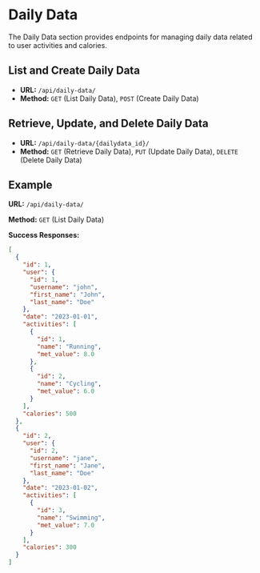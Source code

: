 # Daily Data

The Daily Data section provides endpoints for managing daily data related to user activities and calories.

## List and Create Daily Data

- **URL:** `/api/daily-data/`
- **Method:** `GET` (List Daily Data), `POST` (Create Daily Data)


## Retrieve, Update, and Delete Daily Data

- **URL:** `/api/daily-data/{dailydata_id}/`
- **Method:** `GET` (Retrieve Daily Data), `PUT` (Update Daily Data), `DELETE` (Delete Daily Data)

## Example
**URL:** `/api/daily-data/`

**Method:** `GET` (List Daily Data)

**Success Responses:**
```json
[
  {
    "id": 1,
    "user": {
      "id": 1,
      "username": "john",
      "first_name": "John",
      "last_name": "Doe"
    },
    "date": "2023-01-01",
    "activities": [
      {
        "id": 1,
        "name": "Running",
        "met_value": 8.0
      },
      {
        "id": 2,
        "name": "Cycling",
        "met_value": 6.0
      }
    ],
    "calories": 500
  },
  {
    "id": 2,
    "user": {
      "id": 2,
      "username": "jane",
      "first_name": "Jane",
      "last_name": "Doe"
    },
    "date": "2023-01-02",
    "activities": [
      {
        "id": 3,
        "name": "Swimming",
        "met_value": 7.0
      }
    ],
    "calories": 300
  }
]
```
